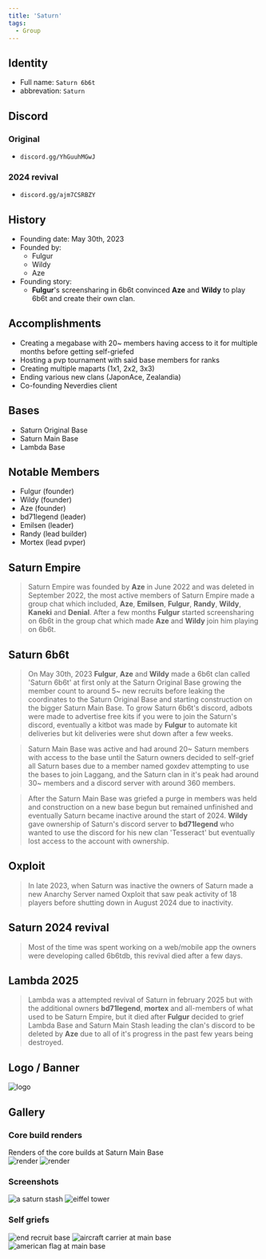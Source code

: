 ```yaml
---
title: 'Saturn'
tags:
  - Group
---
```


##  Identity
* Full name: `Saturn 6b6t`
* abbrevation: `Saturn`
## Discord
### Original
* `discord.gg/YhGuuhMGwJ`
### 2024 revival
* `discord.gg/ajm7CSRBZY`
## History
* Founding date: May 30th, 2023
* Founded by:
  * Fulgur
  * Wildy
  * Aze
* Founding story:
  * **Fulgur**'s screensharing in 6b6t convinced **Aze** and **Wildy** to play 6b6t and create their own clan.

## Accomplishments
- Creating a megabase with 20~ members having access to it for multiple months before getting self-griefed
- Hosting a pvp tournament with said base members for ranks
- Creating multiple maparts (1x1, 2x2, 3x3)
- Ending various new clans (JaponAce, Zealandia)
- Co-founding Neverdies client

## Bases
- Saturn Original Base
- Saturn Main Base
- Lambda Base

## Notable Members
- Fulgur (founder)
- Wildy (founder)
- Aze (founder)
- bd71legend (leader)
- Emilsen (leader)
- Randy (lead builder)
- Mortex (lead pvper)

## Saturn Empire
> Saturn Empire was founded by **Aze** in June 2022 and was deleted in September 2022, the most active members of Saturn Empire made a group chat which included, **Aze**, **Emilsen**, **Fulgur**, **Randy**, **Wildy**, **Kaneki** and **Denial**. After a few months **Fulgur** started screensharing on 6b6t in the group chat which made **Aze** and **Wildy** join him playing on 6b6t.

## Saturn 6b6t
> On May 30th, 2023 **Fulgur**, **Aze** and **Wildy** made a 6b6t clan called 'Saturn 6b6t' at first only at the Saturn Original Base growing the member count to around 5~ new recruits before leaking the coordinates to the Saturn Original Base and starting construction on the bigger Saturn Main Base. To grow Saturn 6b6t's discord, adbots were made to advertise free kits if you were to join the Saturn's discord, eventually a kitbot was made by **Fulgur** to automate kit deliveries but kit deliveries were shut down after a few weeks.

> Saturn Main Base was active and had around 20~ Saturn members with access to the base until the Saturn owners decided to self-grief all Saturn bases due to a member named goxdev attempting to use the bases to join Laggang, and the Saturn clan in it's peak had around 30~ members and a discord server with around 360 members.

> After the Saturn Main Base was griefed a purge in members was held and construction on a new base begun but remained unfinished and eventually Saturn became inactive around the start of 2024. **Wildy** gave ownership of Saturn's discord server to **bd71legend** who wanted to use the discord for his new clan 'Tesseract' but eventually lost access to the account with ownership.

## Oxploit
> In late 2023, when Saturn was inactive the owners of Saturn made a new Anarchy Server named Oxploit that saw peak activity of 18 players before shutting down in August 2024 due to inactivity.

## Saturn 2024 revival
> Most of the time was spent working on a web/mobile app the owners were developing called 6b6tdb, this revival died after a few days.

## Lambda 2025
> Lambda was a attempted revival of Saturn in february 2025 but with the additional owners **bd71legend**, **mortex** and all-members of what used to be Saturn Empire, but it died after **Fulgur** decided to grief Lambda Base and Saturn Main Stash leading the clan's discord to be deleted by **Aze** due to all of it's progress in the past few years being destroyed.

## Logo / Banner
![logo](../../static/img/groups/saturn/logo.jpg)

## Gallery
### Core build renders
Renders of the core builds at Saturn Main Base  
![render](../../static/img/groups/saturn/render_1.png)
![render](../../static/img/groups/saturn/render_2.png)

### Screenshots
![a saturn stash](../../static/img/groups/saturn/stash.png)
![eiffel tower](../../static/img/groups/saturn/eiffel_build.png)

### Self griefs
![end recruit base](../../static/img/groups/saturn/self_grief_1.png)
![aircraft carrier at main base](../../static/img/groups/saturn/iron_build.png)
![american flag at main base](../../static/img/groups/saturn/self_grief_1.png)